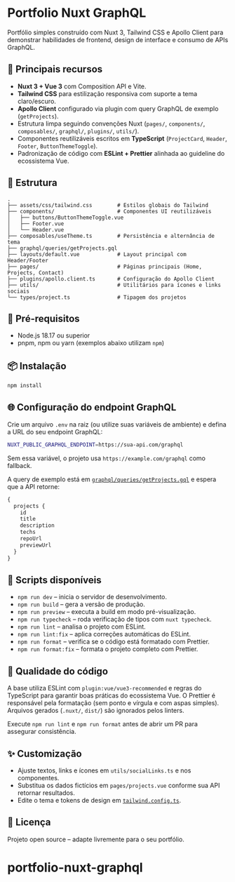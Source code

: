 # Portfolio Nuxt GraphQL

Portfólio simples construído com Nuxt 3, Tailwind CSS e Apollo Client para demonstrar habilidades de frontend, design de interface e consumo de APIs GraphQL.

## 🚀 Principais recursos
- **Nuxt 3 + Vue 3** com Composition API e Vite.
- **Tailwind CSS** para estilização responsiva com suporte a tema claro/escuro.
- **Apollo Client** configurado via plugin com query GraphQL de exemplo (`getProjects`).
- Estrutura limpa seguindo convenções Nuxt (`pages/`, `components/`, `composables/`, `graphql/`, `plugins/`, `utils/`).
- Componentes reutilizáveis escritos em **TypeScript** (`ProjectCard`, `Header`, `Footer`, `ButtonThemeToggle`).
- Padronização de código com **ESLint + Prettier** alinhada ao guideline do ecossistema Vue.

## 📁 Estrutura
```text
.
├── assets/css/tailwind.css        # Estilos globais do Tailwind
├── components/                    # Componentes UI reutilizáveis
│   ├── buttons/ButtonThemeToggle.vue
│   ├── Footer.vue
│   └── Header.vue
├── composables/useTheme.ts        # Persistência e alternância de tema
├── graphql/queries/getProjects.gql
├── layouts/default.vue            # Layout principal com Header/Footer
├── pages/                         # Páginas principais (Home, Projects, Contact)
├── plugins/apollo.client.ts       # Configuração do Apollo Client
├── utils/                         # Utilitários para ícones e links sociais
└── types/project.ts               # Tipagem dos projetos
```

## 🔧 Pré-requisitos
- Node.js 18.17 ou superior
- pnpm, npm ou yarn (exemplos abaixo utilizam `npm`)

## 📦 Instalação
```bash
npm install
```

## 🌐 Configuração do endpoint GraphQL
Crie um arquivo `.env` na raiz (ou utilize suas variáveis de ambiente) e defina a URL do seu endpoint GraphQL:
```bash
NUXT_PUBLIC_GRAPHQL_ENDPOINT=https://sua-api.com/graphql
```
Sem essa variável, o projeto usa `https://example.com/graphql` como fallback.

A query de exemplo está em [`graphql/queries/getProjects.gql`](graphql/queries/getProjects.gql) e espera que a API retorne:
```graphql
{
  projects {
    id
    title
    description
    techs
    repoUrl
    previewUrl
  }
}
```

## 🧪 Scripts disponíveis
- `npm run dev` – inicia o servidor de desenvolvimento.
- `npm run build` – gera a versão de produção.
- `npm run preview` – executa a build em modo pré-visualização.
- `npm run typecheck` – roda verificação de tipos com `nuxt typecheck`.
- `npm run lint` – analisa o projeto com ESLint.
- `npm run lint:fix` – aplica correções automáticas do ESLint.
- `npm run format` – verifica se o código está formatado com Prettier.
- `npm run format:fix` – formata o projeto completo com Prettier.

## 🧹 Qualidade do código
A base utiliza ESLint com `plugin:vue/vue3-recommended` e regras do TypeScript para garantir boas práticas do ecossistema Vue. O Prettier é responsável pela formatação (sem ponto e vírgula e com aspas simples). Arquivos gerados (`.nuxt/`, `dist/`) são ignorados pelos linters.

Execute `npm run lint` e `npm run format` antes de abrir um PR para assegurar consistência.

## ✨ Customização
- Ajuste textos, links e ícones em `utils/socialLinks.ts` e nos componentes.
- Substitua os dados fictícios em `pages/projects.vue` conforme sua API retornar resultados.
- Edite o tema e tokens de design em [`tailwind.config.ts`](tailwind.config.ts).

## 📝 Licença
Projeto open source – adapte livremente para o seu portfólio.
# portfolio-nuxt-graphql
